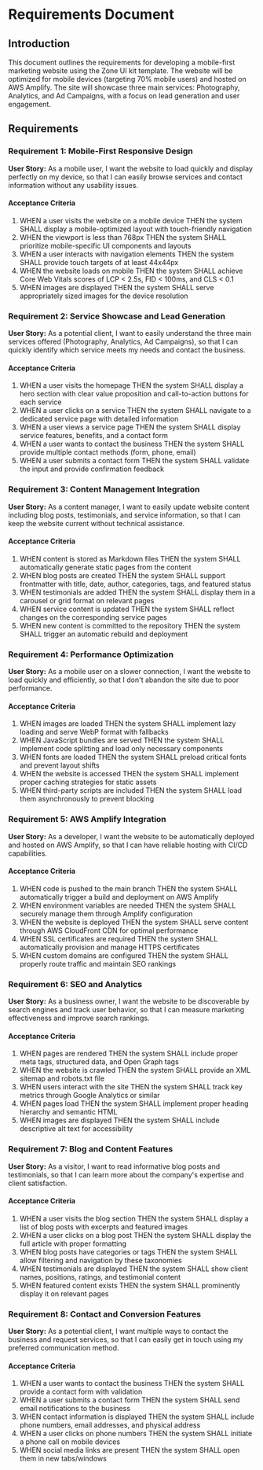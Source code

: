 # Requirements Document

## Introduction

This document outlines the requirements for developing a mobile-first marketing
website using the Zone UI kit template. The website will be optimized for mobile
devices (targeting 70% mobile users) and hosted on AWS Amplify. The site will
showcase three main services: Photography, Analytics, and Ad Campaigns, with a
focus on lead generation and user engagement.

## Requirements

### Requirement 1: Mobile-First Responsive Design

**User Story:** As a mobile user, I want the website to load quickly and display
perfectly on my device, so that I can easily browse services and contact
information without any usability issues.

#### Acceptance Criteria

1. WHEN a user visits the website on a mobile device THEN the system SHALL
   display a mobile-optimized layout with touch-friendly navigation
2. WHEN the viewport is less than 768px THEN the system SHALL prioritize
   mobile-specific UI components and layouts
3. WHEN a user interacts with navigation elements THEN the system SHALL provide
   touch targets of at least 44x44px
4. WHEN the website loads on mobile THEN the system SHALL achieve Core Web
   Vitals scores of LCP < 2.5s, FID < 100ms, and CLS < 0.1
5. WHEN images are displayed THEN the system SHALL serve appropriately sized
   images for the device resolution

### Requirement 2: Service Showcase and Lead Generation

**User Story:** As a potential client, I want to easily understand the three
main services offered (Photography, Analytics, Ad Campaigns), so that I can
quickly identify which service meets my needs and contact the business.

#### Acceptance Criteria

1. WHEN a user visits the homepage THEN the system SHALL display a hero section
   with clear value proposition and call-to-action buttons for each service
2. WHEN a user clicks on a service THEN the system SHALL navigate to a dedicated
   service page with detailed information
3. WHEN a user views a service page THEN the system SHALL display service
   features, benefits, and a contact form
4. WHEN a user wants to contact the business THEN the system SHALL provide
   multiple contact methods (form, phone, email)
5. WHEN a user submits a contact form THEN the system SHALL validate the input
   and provide confirmation feedback

### Requirement 3: Content Management Integration

**User Story:** As a content manager, I want to easily update website content
including blog posts, testimonials, and service information, so that I can keep
the website current without technical assistance.

#### Acceptance Criteria

1. WHEN content is stored as Markdown files THEN the system SHALL automatically
   generate static pages from the content
2. WHEN blog posts are created THEN the system SHALL support frontmatter with
   title, date, author, categories, tags, and featured status
3. WHEN testimonials are added THEN the system SHALL display them in a carousel
   or grid format on relevant pages
4. WHEN service content is updated THEN the system SHALL reflect changes on the
   corresponding service pages
5. WHEN new content is committed to the repository THEN the system SHALL trigger
   an automatic rebuild and deployment

### Requirement 4: Performance Optimization

**User Story:** As a mobile user on a slower connection, I want the website to
load quickly and efficiently, so that I don't abandon the site due to poor
performance.

#### Acceptance Criteria

1. WHEN images are loaded THEN the system SHALL implement lazy loading and serve
   WebP format with fallbacks
2. WHEN JavaScript bundles are served THEN the system SHALL implement code
   splitting and load only necessary components
3. WHEN fonts are loaded THEN the system SHALL preload critical fonts and
   prevent layout shifts
4. WHEN the website is accessed THEN the system SHALL implement proper caching
   strategies for static assets
5. WHEN third-party scripts are included THEN the system SHALL load them
   asynchronously to prevent blocking

### Requirement 5: AWS Amplify Integration

**User Story:** As a developer, I want the website to be automatically deployed
and hosted on AWS Amplify, so that I can have reliable hosting with CI/CD
capabilities.

#### Acceptance Criteria

1. WHEN code is pushed to the main branch THEN the system SHALL automatically
   trigger a build and deployment on AWS Amplify
2. WHEN environment variables are needed THEN the system SHALL securely manage
   them through Amplify configuration
3. WHEN the website is deployed THEN the system SHALL serve content through AWS
   CloudFront CDN for optimal performance
4. WHEN SSL certificates are required THEN the system SHALL automatically
   provision and manage HTTPS certificates
5. WHEN custom domains are configured THEN the system SHALL properly route
   traffic and maintain SEO rankings

### Requirement 6: SEO and Analytics

**User Story:** As a business owner, I want the website to be discoverable by
search engines and track user behavior, so that I can measure marketing
effectiveness and improve search rankings.

#### Acceptance Criteria

1. WHEN pages are rendered THEN the system SHALL include proper meta tags,
   structured data, and Open Graph tags
2. WHEN the website is crawled THEN the system SHALL provide an XML sitemap and
   robots.txt file
3. WHEN users interact with the site THEN the system SHALL track key metrics
   through Google Analytics or similar
4. WHEN pages load THEN the system SHALL implement proper heading hierarchy and
   semantic HTML
5. WHEN images are displayed THEN the system SHALL include descriptive alt text
   for accessibility

### Requirement 7: Blog and Content Features

**User Story:** As a visitor, I want to read informative blog posts and
testimonials, so that I can learn more about the company's expertise and client
satisfaction.

#### Acceptance Criteria

1. WHEN a user visits the blog section THEN the system SHALL display a list of
   blog posts with excerpts and featured images
2. WHEN a user clicks on a blog post THEN the system SHALL display the full
   article with proper formatting
3. WHEN blog posts have categories or tags THEN the system SHALL allow filtering
   and navigation by these taxonomies
4. WHEN testimonials are displayed THEN the system SHALL show client names,
   positions, ratings, and testimonial content
5. WHEN featured content exists THEN the system SHALL prominently display it on
   relevant pages

### Requirement 8: Contact and Conversion Features

**User Story:** As a potential client, I want multiple ways to contact the
business and request services, so that I can easily get in touch using my
preferred communication method.

#### Acceptance Criteria

1. WHEN a user wants to contact the business THEN the system SHALL provide a
   contact form with validation
2. WHEN a user submits a contact form THEN the system SHALL send email
   notifications to the business
3. WHEN contact information is displayed THEN the system SHALL include phone
   numbers, email addresses, and physical address
4. WHEN a user clicks on phone numbers THEN the system SHALL initiate a phone
   call on mobile devices
5. WHEN social media links are present THEN the system SHALL open them in new
   tabs/windows
